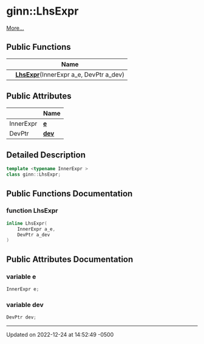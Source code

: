 # ginn::LhsExpr


 [More...](#detailed-description)

## Public Functions

|                | Name           |
| -------------- | -------------- |
| | **[LhsExpr](api/Classes/classginn_1_1_lhs_expr.md#function-lhsexpr)**(InnerExpr a_e, DevPtr a_dev) |

## Public Attributes

|                | Name           |
| -------------- | -------------- |
| InnerExpr | **[e](api/Classes/classginn_1_1_lhs_expr.md#variable-e)**  |
| DevPtr | **[dev](api/Classes/classginn_1_1_lhs_expr.md#variable-dev)**  |

## Detailed Description

```cpp
template <typename InnerExpr >
class ginn::LhsExpr;
```

## Public Functions Documentation

### function LhsExpr

```cpp
inline LhsExpr(
    InnerExpr a_e,
    DevPtr a_dev
)
```


## Public Attributes Documentation

### variable e

```cpp
InnerExpr e;
```


### variable dev

```cpp
DevPtr dev;
```


-------------------------------

Updated on 2022-12-24 at 14:52:49 -0500